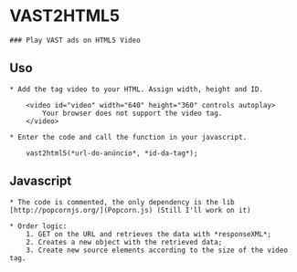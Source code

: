 # VAST2HTML5

    ### Play VAST ads on HTML5 Video

## Uso
    * Add the tag video to your HTML. Assign width, height and ID.

        <video id="video" width="640" height="360" controls autoplay>
            Your browser does not support the video tag.
        </video>

    * Enter the code and call the function in your javascript.

        vast2html5(*url-do-anúncio*, *id-da-tag*);


## Javascript

    * The code is commented, the only dependency is the lib [http://popcornjs.org/](Popcorn.js) (Still I'll work on it)

    * Order logic:
        1. GET on the URL and retrieves the data with *responseXML*;
        2. Creates a new object with the retrieved data;
        3. Create new source elements according to the size of the video tag.